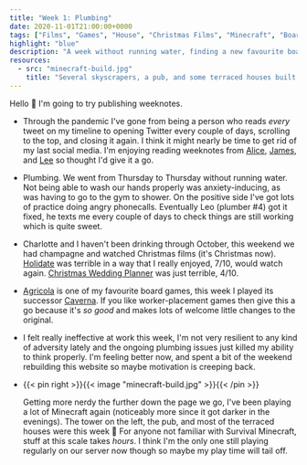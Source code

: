 ```yaml
---
title: "Week 1: Plumbing"
date: 2020-11-01T21:00:00+0000
tags: ["Films", "Games", "House", "Christmas Films", "Minecraft", "Board Games", "Plumbing", "Champagne"]
highlight: "blue"
description: "A week without running water, finding a new favourite board game, and two Christmas films which don't compare to The Princess Switch."
resources:
  - src: "minecraft-build.jpg"
    title: "Several skyscrapers, a pub, and some terraced houses built in Minecraft"
---
```


Hello :wave: I'm going to try publishing weeknotes.

  * Through the pandemic I've gone from being a person who reads _every_ tweet on my timeline to opening Twitter every couple of days, scrolling to the top, and closing it again. I think it might nearly be time to get rid of my last social media. I'm enjoying reading weeknotes from [Alice](https://alicebartlett.co.uk/), [James](https://jamesloveridge.dev/), and [Lee](https://leemoody.co.uk/) so thought I'd give it a go.

  * Plumbing. We went from Thursday to Thursday without running water. Not being able to wash our hands properly was anxiety-inducing, as was having to go to the gym to shower. On the positive side I've got lots of practice doing angry phonecalls. Eventually Leo (plumber #4) got it fixed, he texts me every couple of days to check things are still working which is quite sweet.

  * Charlotte and I haven't been drinking through October, this weekend we had champagne and watched Christmas films (it's Christmas now). [Holidate](https://en.wikipedia.org/wiki/Holidate) was terrible in a way that I really enjoyed, 7/10, would watch again. [Christmas Wedding Planner](https://en.wikipedia.org/wiki/Christmas_Wedding_Planner) was just terrible, 4/10.

  * [Agricola](https://boardgamegeek.com/boardgame/31260/agricola) is one of my favourite board games, this week I played its successor [Caverna](https://boardgamegeek.com/boardgame/102794/caverna-cave-farmers). If you like worker-placement games then give this a go because it's _so good_ and makes lots of welcome little changes to the original.

  * I felt really ineffective at work this week, I'm not very resilient to any kind of adversity lately and the ongoing plumbing issues just killed my ability to think properly. I'm feeling better now, and spent a bit of the weekend rebuilding this website so maybe motivation is creeping back.

  * {{< pin right >}}{{< image "minecraft-build.jpg" >}}{{< /pin >}}
  
    Getting more nerdy the further down the page we go, I've been playing a lot of Minecraft again (noticeably more since it got darker in the evenings). The tower on the left, the pub, and most of the terraced houses were this week :grimacing: For anyone not familiar with Survival Minecraft, stuff at this scale takes _hours_. I think I'm the only one still playing regularly on our server now though so maybe my play time will tail off.
